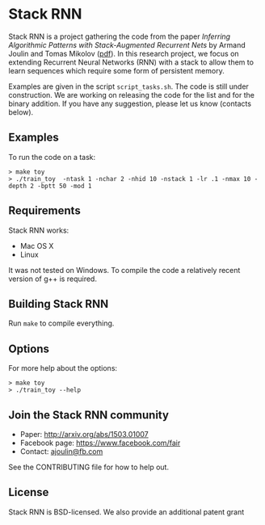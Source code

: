 # Stack RNN
Stack RNN is a project gathering the code from the paper 
*Inferring Algorithmic Patterns with Stack-Augmented Recurrent Nets* by Armand Joulin and Tomas Mikolov ([pdf](http://arxiv.org/abs/1503.01007)).
In this research project, we focus on extending Recurrent Neural Networks (RNN) with a stack to allow them to learn sequences which require
some form of persistent memory. 

Examples are given in the script `script_tasks.sh`. The code is still under construction. 
We are working on releasing the code for the list and for the binary addition. If you have any suggestion, please let us know (contacts below).


## Examples
To run the code on a task:
```
> make toy
> ./train_toy  -ntask 1 -nchar 2 -nhid 10 -nstack 1 -lr .1 -nmax 10 -depth 2 -bptt 50 -mod 1
```

## Requirements
Stack RNN works:
* Mac OS X
* Linux

It was not tested on Windows. 
To compile the code a relatively recent version of g++ is required.

## Building Stack RNN
Run `make` to compile everything. 


## Options
For more help about the options:
```
> make toy
> ./train_toy --help
```



## Join the Stack RNN community
* Paper: http://arxiv.org/abs/1503.01007
* Facebook page: https://www.facebook.com/fair
* Contact: ajoulin@fb.com

See the CONTRIBUTING file for how to help out.

## License
Stack RNN is BSD-licensed. We also provide an additional patent grant





